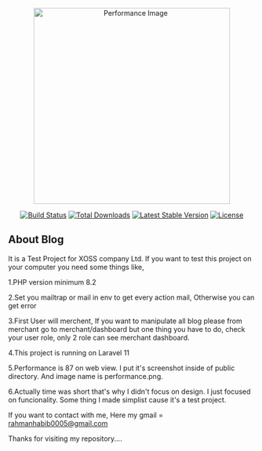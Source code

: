 <p align="center"><a href="[https://github.com/rahmanhabib0005/XOSS-TEST-Project](https://github.com/rahmanhabib0005/XOSS-TEST-Project/tree/main/public/performance.png)/" target="_blank"><img src="https://github.com/rahmanhabib0005/XOSS-TEST-Project/tree/main/public/performance.png" width="400" alt="Performance Image"></a></p>

<p align="center">
<a href="https://github.com/laravel/framework/actions"><img src="https://github.com/laravel/framework/workflows/tests/badge.svg" alt="Build Status"></a>
<a href="https://packagist.org/packages/laravel/framework"><img src="https://img.shields.io/packagist/dt/laravel/framework" alt="Total Downloads"></a>
<a href="https://packagist.org/packages/laravel/framework"><img src="https://img.shields.io/packagist/v/laravel/framework" alt="Latest Stable Version"></a>
<a href="https://packagist.org/packages/laravel/framework"><img src="https://img.shields.io/packagist/l/laravel/framework" alt="License"></a>
</p>

## About Blog

It is a Test Project for XOSS company Ltd. If you want to test this project on your computer you need some things like,

1.PHP version minimum 8.2

2.Set you mailtrap or mail in env to get every action mail, Otherwise you can get error

3.First User will merchent, If you want to manipulate all blog please from merchant go to merchant/dashboard but one thing you have to do, check your user role, only 2 role can see merchant dashboard.

4.This project is running on Laravel 11

5.Performance is 87 on web view. I put it's screenshot inside of public directory. And image name is performance.png.


6.Actually time was short that's why I didn't focus on design. I just focused on funcionality. Some thing I made simplist cause it's a test project.



If you want to contact with me,
  Here my gmail = <a href="">rahmanhabib0005@gmail.com</a>

Thanks for visiting my repository....
